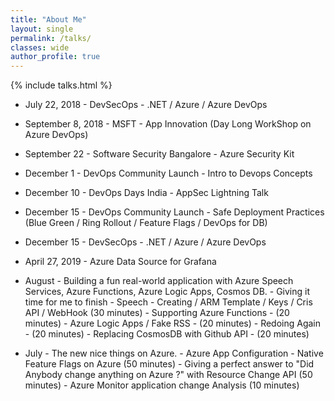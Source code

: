 ```yaml
---
title: "About Me"
layout: single
permalink: /talks/
classes: wide
author_profile: true
---
```


{% include talks.html %}


- July 22, 2018 - DevSecOps - .NET / Azure / Azure DevOps
- September 8, 2018 - MSFT - App Innovation (Day Long WorkShop on Azure DevOps)
- September 22 - Software Security Bangalore - Azure Security Kit
- December 1 - DevOps Community Launch - Intro to Devops Concepts
- December 10 - DevOps Days India - AppSec Lightning Talk
- December 15 - DevOps Community Launch - Safe Deployment Practices (Blue Green / Ring Rollout / Feature Flags / DevOps for DB)
- December 15 - DevSecOps - .NET / Azure / Azure DevOps
- April 27, 2019 - Azure Data Source for Grafana

- August - Building a fun real-world application with Azure Speech Services, Azure Functions, Azure Logic Apps, Cosmos DB.
          - Giving it time for me to finish
            - Speech - Creating / ARM Template / Keys / Cris API / WebHook (30 minutes)
            - Supporting Azure Functions - (20 minutes)
            - Azure Logic Apps / Fake RSS - (20 minutes)
            - Redoing Again - (20 minutes)
            - Replacing CosmosDB with Github API - (20 minutes)

- July - The new nice things on Azure.
          - Azure App Configuration - Native Feature Flags on Azure (50 minutes)
          - Giving a perfect answer to "Did Anybody change anything on Azure ?" with Resource Change API (50 minutes)
          - Azure Monitor application change Analysis (10 minutes)
